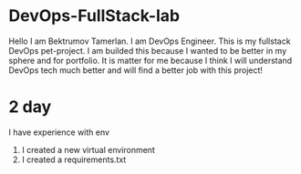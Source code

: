 # DevOps-FullStack-lab

Hello I am Bektrumov Tamerlan. I am DevOps Engineer. This is my fullstack DevOps pet-project.
I am builded this because I wanted to be better in my sphere and for portfolio.
It is matter for me because I think I will understand DevOps tech much better and will find a better job with this project!

# 2 day

I have experience with env

1. I created a new virtual environment
2. I created a requirements.txt